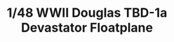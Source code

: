 ---
layout: product
title: "1/48 WWII Douglas TBD-1a Devastator Floatplane"
price: "7900" 
desc: "Maketa"
img_path: "/assets/img/GWH04812.jpg"
brand: "N/A"
available: false
special_offer: false
new: false
soon: false
cat: "010000"
subcat: "010900"
subsubcat: "0N/A"
sifra: "GWH04812"
popular: true
---